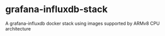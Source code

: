 # grafana-influxdb-stack

A grafana-influxdb docker stack using images supported by ARMv8 CPU architecture
